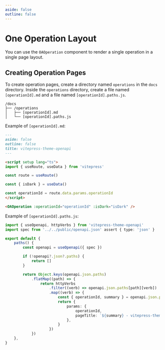 ```yaml
---
aside: false
outline: false
---
```


# One Operation Layout

You can use the `OAOperation` component to render a single operation in a single page layout.

## Creating Operation Pages

To create operation pages, create a directory named `operations` in the `docs` directory. Inside the `operations` directory, create a file named `[operationId].md` and a file named `[operationId].paths.js`.

```
/docs
├── /operations
│   ├── [operationId].md
│   └── [operationId].paths.js
```

Example of `[operationId].md`:

```markdown
---
aside: false
outline: false
title: vitepress-theme-openapi
---

<script setup lang="ts">
import { useRoute, useData } from 'vitepress'

const route = useRoute()

const { isDark } = useData()

const operationId = route.data.params.operationId
</script>

<OAOperation :operationId="operationId" :isDark="isDark" />
```

Example of `[operationId].paths.js`:

```ts
import { useOpenapi, httpVerbs } from 'vitepress-theme-openapi'
import spec from '../../public/openapi.json' assert { type: 'json' }

export default {
    paths() {
        const openapi = useOpenapi({ spec })

        if (!openapi?.json?.paths) {
            return []
        }

        return Object.keys(openapi.json.paths)
            .flatMap((path) => {
                return httpVerbs
                    .filter((verb) => openapi.json.paths[path][verb])
                    .map((verb) => {
                        const { operationId, summary } = openapi.json.paths[path][verb]
                        return {
                            params: {
                                operationId,
                                pageTitle: `${summary} - vitepress-theme-openapi`,
                            },
                        }
                    })
            })
    },
}
```
